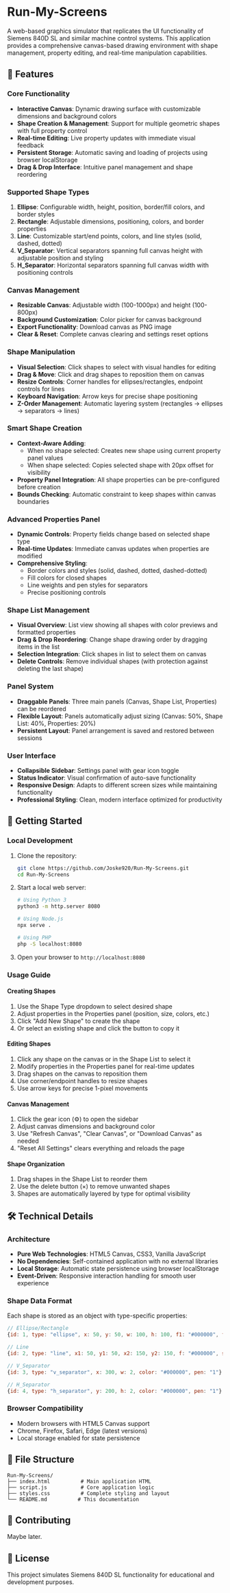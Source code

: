 # Run-My-Screens

A web-based graphics simulator that replicates the UI functionality of Siemens 840D SL and similar machine control systems. This application provides a comprehensive canvas-based drawing environment with shape management, property editing, and real-time manipulation capabilities.

## 🎯 Features

### **Core Functionality**
- **Interactive Canvas**: Dynamic drawing surface with customizable dimensions and background colors
- **Shape Creation & Management**: Support for multiple geometric shapes with full property control
- **Real-time Editing**: Live property updates with immediate visual feedback
- **Persistent Storage**: Automatic saving and loading of projects using browser localStorage
- **Drag & Drop Interface**: Intuitive panel management and shape reordering

### **Supported Shape Types**
1. **Ellipse**: Configurable width, height, position, border/fill colors, and border styles
2. **Rectangle**: Adjustable dimensions, positioning, colors, and border properties
3. **Line**: Customizable start/end points, colors, and line styles (solid, dashed, dotted)
4. **V_Separator**: Vertical separators spanning full canvas height with adjustable position and styling
5. **H_Separator**: Horizontal separators spanning full canvas width with positioning controls

### **Canvas Management**
- **Resizable Canvas**: Adjustable width (100-1000px) and height (100-800px)
- **Background Customization**: Color picker for canvas background
- **Export Functionality**: Download canvas as PNG image
- **Clear & Reset**: Complete canvas clearing and settings reset options

### **Shape Manipulation**
- **Visual Selection**: Click shapes to select with visual handles for editing
- **Drag & Move**: Click and drag shapes to reposition them on canvas
- **Resize Controls**: Corner handles for ellipses/rectangles, endpoint controls for lines
- **Keyboard Navigation**: Arrow keys for precise shape positioning
- **Z-Order Management**: Automatic layering system (rectangles → ellipses → separators → lines)

### **Smart Shape Creation**
- **Context-Aware Adding**: 
  - When no shape selected: Creates new shape using current property panel values
  - When shape selected: Copies selected shape with 20px offset for visibility
- **Property Panel Integration**: All shape properties can be pre-configured before creation
- **Bounds Checking**: Automatic constraint to keep shapes within canvas boundaries

### **Advanced Properties Panel**
- **Dynamic Controls**: Property fields change based on selected shape type
- **Real-time Updates**: Immediate canvas updates when properties are modified
- **Comprehensive Styling**: 
  - Border colors and styles (solid, dashed, dotted, dashed-dotted)
  - Fill colors for closed shapes
  - Line weights and pen styles for separators
  - Precise positioning controls

### **Shape List Management**
- **Visual Overview**: List view showing all shapes with color previews and formatted properties
- **Drag & Drop Reordering**: Change shape drawing order by dragging items in the list
- **Selection Integration**: Click shapes in list to select them on canvas
- **Delete Controls**: Remove individual shapes (with protection against deleting the last shape)

### **Panel System**
- **Draggable Panels**: Three main panels (Canvas, Shape List, Properties) can be reordered
- **Flexible Layout**: Panels automatically adjust sizing (Canvas: 50%, Shape List: 40%, Properties: 20%)
- **Persistent Layout**: Panel arrangement is saved and restored between sessions

### **User Interface**
- **Collapsible Sidebar**: Settings panel with gear icon toggle
- **Status Indicator**: Visual confirmation of auto-save functionality
- **Responsive Design**: Adapts to different screen sizes while maintaining functionality
- **Professional Styling**: Clean, modern interface optimized for productivity

## 🚀 Getting Started

### **Local Development**
1. Clone the repository:
   ```bash
   git clone https://github.com/Joske920/Run-My-Screens.git
   cd Run-My-Screens
   ```

2. Start a local web server:
   ```bash
   # Using Python 3
   python3 -m http.server 8080
   
   # Using Node.js
   npx serve .
   
   # Using PHP
   php -S localhost:8080
   ```

3. Open your browser to `http://localhost:8080`

### **Usage Guide**

#### **Creating Shapes**
1. Use the Shape Type dropdown to select desired shape
2. Adjust properties in the Properties panel (position, size, colors, etc.)
3. Click "Add New Shape" to create the shape
4. Or select an existing shape and click the button to copy it

#### **Editing Shapes**
1. Click any shape on the canvas or in the Shape List to select it
2. Modify properties in the Properties panel for real-time updates
3. Drag shapes on the canvas to reposition them
4. Use corner/endpoint handles to resize shapes
5. Use arrow keys for precise 1-pixel movements

#### **Canvas Management**
1. Click the gear icon (⚙️) to open the sidebar
2. Adjust canvas dimensions and background color
3. Use "Refresh Canvas", "Clear Canvas", or "Download Canvas" as needed
4. "Reset All Settings" clears everything and reloads the page

#### **Shape Organization**
1. Drag shapes in the Shape List to reorder them
2. Use the delete button (×) to remove unwanted shapes
3. Shapes are automatically layered by type for optimal visibility

## 🛠 Technical Details

### **Architecture**
- **Pure Web Technologies**: HTML5 Canvas, CSS3, Vanilla JavaScript
- **No Dependencies**: Self-contained application with no external libraries
- **Local Storage**: Automatic state persistence using browser localStorage
- **Event-Driven**: Responsive interaction handling for smooth user experience

### **Shape Data Format**
Each shape is stored as an object with type-specific properties:
```javascript
// Ellipse/Rectangle
{id: 1, type: "ellipse", x: 50, y: 50, w: 100, h: 100, f1: "#000000", f2: "#ff0000", s: "1"}

// Line
{id: 2, type: "line", x1: 50, y1: 50, x2: 150, y2: 150, f: "#000000", s: "1"}

// V_Separator
{id: 3, type: "v_separator", x: 300, w: 2, color: "#000000", pen: "1"}

// H_Separator
{id: 4, type: "h_separator", y: 200, h: 2, color: "#000000", pen: "1"}
```

### **Browser Compatibility**
- Modern browsers with HTML5 Canvas support
- Chrome, Firefox, Safari, Edge (latest versions)
- Local storage enabled for state persistence

## 📝 File Structure

```
Run-My-Screens/
├── index.html          # Main application HTML
├── script.js           # Core application logic
├── styles.css          # Complete styling and layout
└── README.md          # This documentation
```

## 🤝 Contributing

Maybe later.

## 📄 License

This project simulates Siemens 840D SL functionality for educational and development purposes.
